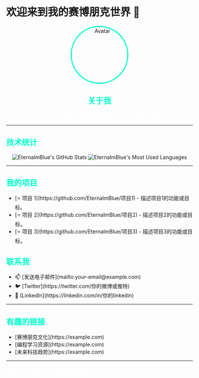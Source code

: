 # 欢迎来到我的赛博朋克世界 🌌

<p align="center">
    <a href="http://eternalblue.fun" target="_blank">
        <img src="http://eternalblue.fun/logo.jpg" alt="Avatar" width="150" 
             style="border-radius: 50%; border: 3px solid #00ffcc; transition: transform 0.3s;">
    </a>
</p>

<h2 align="center" style="color: #00ffcc;">关于我</h2>
<p align="center" style="color: #ffffff;">你好！我是一名热爱科技和未来主义的开发者。期待与你交流！</p>

---

<h2 style="color: #00ffcc;">技术统计</h2>

<p align="center">
<img src="https://github-readme-stats.vercel.app/api?username=EternalmBlue&show_icons=true&theme=radical" alt="EternalmBlue's GitHub Stats" />
<img src="https://github-readme-stats.vercel.app/api/top-langs/?username=EternalmBlue&layout=compact&theme=radical" alt="EternalmBlue's Most Used Languages" />
</p>

---

<h2 style="color: #00ffcc;">我的项目</h2>
<ul>
    <li>[⭐ 项目 1](https://github.com/EternalmBlue/项目1) - 描述项目1的功能或目标。</li>
    <li>[⭐ 项目 2](https://github.com/EternalmBlue/项目2) - 描述项目2的功能或目标。</li>
    <li>[⭐ 项目 3](https://github.com/EternalmBlue/项目3) - 描述项目3的功能或目标。</li>
</ul>

<h2 style="color: #00ffcc;">联系我</h2>
<ul>
    <li>📫 [发送电子邮件](mailto:your-email@example.com)</li>
    <li>🐦 [Twitter](https://twitter.com/你的微博或推特)</li>
    <li>💼 [LinkedIn](https://linkedin.com/in/你的linkedin)</li>
</ul>

---

<h2 style="color: #00ffcc;">有趣的链接</h2>
<ul>
    <li>[赛博朋克文化](https://example.com)</li>
    <li>[编程学习资源](https://example.com)</li>
    <li>[未来科技趋势](https://example.com)</li>
</ul>

---

<p style="color: #ffffff;">感谢你访问我的主页！期待与你的交流与合作。🚀</p>

<style>
    img:hover {
        transform: scale(1.1); /* 当鼠标悬停时略微放大图标 */
        transition: transform 0.3s; /* 平滑过渡效果 */
    }
</style>


